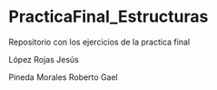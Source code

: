 # PracticaFinal_Estructuras
Repositorio con los ejercicios de la practica final

López Rojas Jesús

Pineda Morales Roberto Gael
